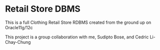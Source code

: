 # Retail Store DBMS
This is a full Clothing Retail Store RDBMS created from the ground up on Oracle11g/12c

This project is a group collaboration with me, Sudipto Bose, and Cedric Li-Chay-Chung
